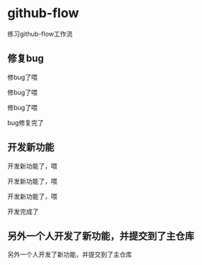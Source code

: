 # github-flow
练习github-flow工作流

## 修复bug

修bug了喂

修bug了喂

修bug了喂

bug修复完了

## 开发新功能

开发新功能了，喂

开发新功能了，喂

开发新功能了，喂

开发完成了

## 另外一个人开发了新功能，并提交到了主仓库

另外一个人开发了新功能，并提交到了主仓库
